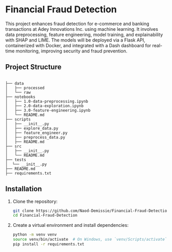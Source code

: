 # Financial Fraud Detection

This project enhances fraud detection for e-commerce and banking transactions at Adey Innovations Inc. using machine learning. It involves data preprocessing, feature engineering, model training, and explainability with SHAP and LIME. The models will be deployed via a Flask API, containerized with Docker, and integrated with a Dash dashboard for real-time monitoring, improving security and fraud prevention.

## Project Structure


```

├── data
│   ├── processed
│   └── raw
├── notebooks
│   ├── 1.0-data-preprocessing.ipynb
│   ├── 2.0-data-exploration.ipynb
│   ├── 3.0-feature-engineering.ipynb
│   └── README.md
├── scripts
│   ├── __init__.py
│   ├── explore_data.py
│   ├── feature_engineer.py
│   ├── preprocess_data.py
│   ├── README.md
├── src
│   ├── __init__.py
│   └── README.md
├── tests
│  └── __init__.py
├── README.md
├── requirements.txt
```

## Installation

1. Clone the repository:
   ```bash
   git clone https://github.com/Naod-Demissie/Financial-Fraud-Detection.git
   cd Financial-Fraud-Detection
   ```

2. Create a virtual environment and install dependencies:
   ```bash
   python -m venv venv
   source venv/bin/activate  # On Windows, use `venv/Scripts/activate`
   pip install -r requirements.txt
   ```